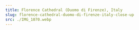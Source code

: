 ```yaml
---
title: Florence Cathedral (Duomo di Firenze), Italy
slug: florence-cathedral-duomo-di-firenze-italy-close-up
src: ./IMG_1070.webp
---
```

